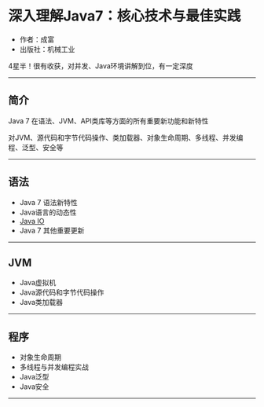 #   深入理解Java7：核心技术与最佳实践

-   作者：成富
-   出版社：机械工业

4星半！很有收获，对并发、Java环境讲解到位，有一定深度

----

##  简介

Java 7 在语法、JVM、API类库等方面的所有重要新功能和新特性

对JVM、源代码和字节代码操作、类加载器、对象生命周期、多线程、并发编程、泛型、安全等

----

##  语法
-   Java 7 语法新特性
-   Java语言的动态性
-   [Java IO](io.md)
-   Java 7 其他重要更新

----

##  JVM
-   Java虚拟机
-   Java源代码和字节代码操作
-   Java类加载器

----

##  程序
-   对象生命周期
-   多线程与并发编程实战
-   Java泛型
-   Java安全

----
